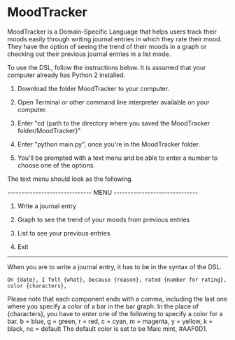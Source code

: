 # MoodTracker

MoodTracker is a Domain-Specific Language that helps users track their moods easily through writing journal entries in which they rate their mood. They have the option of seeing the trend of their moods in a graph or checking out their previous journal entries in a list mode.

To use the DSL, follow the instructions below. It is assumed that your computer already has Python 2 installed. 

1. Download the folder MoodTracker to your computer.

2. Open Terminal or other command line interpreter available on your computer. 

3. Enter "cd {path to the directory where you saved the MoodTracker folder/MoodTracker}"

4. Enter "python main.py", once you're in the MoodTracker folder.

5. You'll be prompted with a text menu and be able to enter a number to choose one of the options.

The text menu should look as the following.

------------------------------ MENU ------------------------------

1. Write a journal entry

2. Graph to see the trend of your moods from previous entries

3. List to see your previous entries

4. Exit
-------------------------------------------------------------------

When you are to write a journal entry, it has to be in the syntax of the DSL.

`On {date}, I felt {what}, because {reason}, rated {number for rating}, color {characters},`

Please note that each component ends with a comma, including the last one where you specify a color of a bar in the bar graph.
In the place of {characters}, you have to enter one of the following to specify a color for a bar.
b = blue, g = green, r = red, c = cyan, m = magenta, y = yellow, k = black, nc = default
The default color is set to be Maic mint, #AAF0D1.
